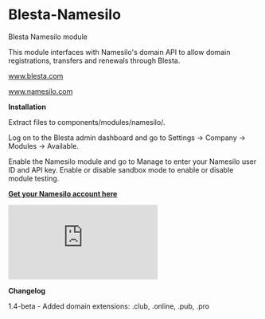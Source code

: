 # Blesta-Namesilo
Blesta Namesilo module

This module interfaces with Namesilo's domain API to allow domain registrations, transfers and renewals through Blesta.

www.blesta.com

www.namesilo.com

**Installation**

Extract files to components/modules/namesilo/.

Log on to the Blesta admin dashboard and go to Settings -> Company -> Modules -> Available.

Enable the Namesilo module and go to Manage to enter your Namesilo user ID and API key. Enable or disable sandbox mode to enable or disable module testing.

**[Get your Namesilo account here](https://www.namesilo.com/pricing.php?rid=1456f77tg)**

[![Namesilo](http://www.namesilo.com/affiliate/banner_gen.php?aid=1456f77tg&bid=53 "Namesilo")](http://www.namesilo.com/?rid=1456f77tg)

**Changelog**

1.4-beta - Added domain extensions: .club, .online, .pub, .pro